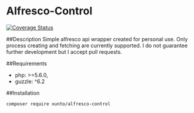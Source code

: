 Alfresco-Control
=============

[![Coverage Status](https://coveralls.io/repos/github/xunto/alfresco-control/badge.svg?branch=travis_configuration)](https://coveralls.io/github/xunto/alfresco-control?branch=travis_configuration)

##Description
Simple alfresco api wrapper created for personal use. Only process creating and fetching
are currently supported. I do not guarantee further development but I accept pull requests.

##Requirements
 - php: >=5.6.0,
 - guzzle: ^6.2

##Installation
```
composer require xunto/alfresco-control
```
